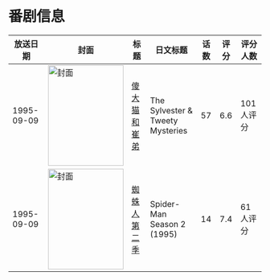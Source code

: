 # 番剧信息

|放送日期|封面|标题|日文标题|话数|评分|评分人数|
|---|---|---|---|---|---|---|
|1995-09-09|<img src="//lain.bgm.tv/pic/cover/c/70/a7/47666_7X4Y9.jpg" alt="封面" style="width:150px;height:200px;object-fit:cover;">|[傻大猫和崔弟](https://bangumi.tv/subject/47666)|The Sylvester & Tweety Mysteries|57|6.6|101人评分|
|1995-09-09|<img src="//lain.bgm.tv/pic/cover/c/0a/73/287125_FNPPw.jpg" alt="封面" style="width:150px;height:200px;object-fit:cover;">|[蜘蛛人 第二季](https://bangumi.tv/subject/287125)|Spider-Man Season 2 (1995)|14|7.4|61人评分|
